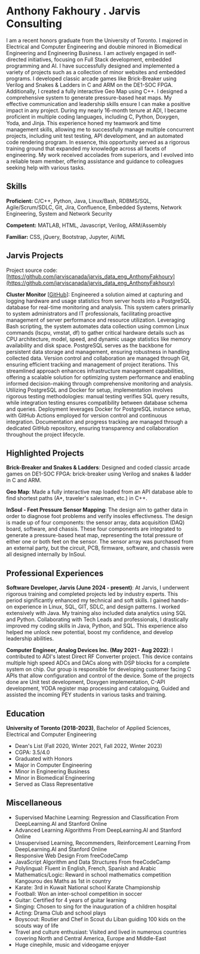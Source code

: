 # Anthony Fakhoury . Jarvis Consulting

I am a recent honors graduate from the University of Toronto. I majored in Electrical and Computer Engineering and double minored in Biomedical Engineering and Engineering Business. I am actively engaged in self-directed initiatives, focusing on Full Stack development, embedded programming and AI. I have successfully designed and implemented a variety of projects such as a collection of minor websites and embedded programs. I developed classic arcade games like Brick-Breaker using Verilog and Snakes & Ladders in C and ARM on the DE1-SOC FPGA. Additionally, I created a fully interactive Geo Map using C++. I designed a comprehensive system to generate pressure-based heat maps. My effective communication and leadership skills ensure I can make a positive impact in any project. During my nearly 16-month tenure at ADI, I became proficient in multiple coding languages, including C, Python, Doxygen, Yoda, and Jinja. This experience honed my teamwork and time management skills, allowing me to successfully manage multiple concurrent projects, including unit test testing, API development, and an automated code rendering program. In essence, this opportunity served as a rigorous training ground that expanded my knowledge across all facets of engineering. My work received accolades from superiors, and I evolved into a reliable team member, offering assistance and guidance to colleagues seeking help with various tasks.

## Skills

**Proficient:** C/C++, Python, Java, Linux/Bash, RDBMS/SQL, Agile/Scrum/SDLC, Git, Jira, Confluence, Embedded Systems, Network Engineering, System and Network Security

**Competent:** MATLAB, HTML, Javascript, Verilog, ARM/Assembly

**Familiar:** CSS, jQuery, Bootstrap, Jupyter, AI/ML

## Jarvis Projects

Project source code: [https://github.com/jarviscanada/jarvis_data_eng_AnthonyFakhoury](https://github.com/jarviscanada/jarvis_data_eng_AnthonyFakhoury)


**Cluster Monitor** [[GitHub](https://github.com/jarviscanada/jarvis_data_eng_AnthonyFakhoury/tree/master/linux_sql)]: Engineered a solution aimed at capturing and logging hardware and usage statistics from server hosts into a PostgreSQL database for real-time monitoring and analysis. This system caters primarily to system administrators and IT professionals, facilitating proactive management of server performance and resource utilization. Leveraging Bash scripting, the system automates data collection using common Linux commands (lscpu, vmstat, df) to gather critical hardware details such as CPU architecture, model, speed, and dynamic usage statistics like memory availability and disk space. PostgreSQL serves as the backbone for persistent data storage and management, ensuring robustness in handling collected data. Version control and collaboration are managed through Git, ensuring efficient tracking and management of project iterations. This streamlined approach enhances infrastructure management capabilities, offering a scalable solution for optimizing system performance and enabling informed decision-making through comprehensive monitoring and analysis. Utilizing PostgreSQL and Docker for setup, implementation involves rigorous testing methodologies: manual testing verifies SQL query results, while integration testing ensures compatibility between database schema and queries. Deployment leverages Docker for PostgreSQL instance setup, with GitHub Actions employed for version control and continuous integration. Documentation and progress tracking are managed through a dedicated GitHub repository, ensuring transparency and collaboration throughout the project lifecycle.


## Highlighted Projects
**Brick-Breaker and Snakes & Ladders**: Designed and coded classic arcade games on DE1-SOC FPGA: brick-breaker using Verilog and snakes & ladder in C and ARM.

**Geo Map**: Made a fully interactive map loaded from an API database able to find shortest paths (A*, traveler's salesman, etc.) in C++.

**InSoul - Feet Pressure Sensor Mapping**: The design aim to gather data in order to diagnose foot problems and verify insoles effectivness. The design is made up of four components: the sensor array, data acquisition (DAQ) board, software, and chassis. These four components are integrated to generate a pressure-based heat map, representing the total pressure of either one or both feet on the sensor. The sensor array was purchased from an external party, but the circuit, PCB, firmware, software, and chassis were all designed internally by InSoul.


## Professional Experiences

**Software Developer, Jarvis (June 2024 - present)**: At Jarvis, I underwent rigorous training and completed projects led by industry experts. This period significantly enhanced my technical and soft skills. I gained hands-on experience in Linux, SQL, GIT, SDLC, and design patterns. I worked extensively with Java. My training also included data analytics using SQL and Python. Collaborating with Tech Leads and professionals, I drastically improved my coding skills in Java, Python, and SQL. This experience also helped me unlock new potential, boost my confidence, and develop leadership abilities.

**Computer Engineer, Analog Devices Inc. (May 2021 - Aug 2022)**: I contributed to ADI's latest Direct RF Converter project. This device contains multiple high speed ADCs and DACs along with DSP blocks for a complete system on chip. Our group is responsible for developing customer facing C APIs that allow configuration and control of the device. Some of the projects done are Unit test development, Doxygen implementation, C-API development, YODA register map processing and cataloguing, Guided and assisted the incoming PEY students in various tasks and training.


## Education
**University of Toronto (2018-2023)**, Bachelor of Applied Sciences, Electrical and Computer Engineering
- Dean's List (Fall 2020, Winter 2021, Fall 2022, Winter 2023)
- CGPA: 3.5/4.0
- Graduated with Honors
- Major in Computer Engineering
- Minor in Engineering Business
- Minor in Biomedical Engineering
- Served as Class Representative


## Miscellaneous
- Supervised Machine Learning: Regression and Classification From DeepLearning.AI and Stanford Online
- Advanced Learning Algorithms From DeepLearning.AI and Stanford Online
- Unsupervised Learning, Recommenders, Reinforcement Learning From DeepLearning.AI and Stanford Online
- Responsive Web Design From freeCodeCamp
- JavaScript Algorithm and Data Structures From freeCodeCamp
- Polylingual: Fluent in English, French, Spanish and Arabic
- Mathematics/Logic: Reward in school mathematics competition Kangourou des Maths as 1st in country
- Karate: 3rd in Kuwait National school Karate Championship
- Football: Won an inter-school competition in soccer
- Guitar: Certified for 4 years of guitar learning
- Singing: Chosen to sing for the inauguration of a children hospital
- Acting: Drama Club and school plays
- Boyscout: Routier and Chef in Scout du Liban guiding 100 kids on the scouts way of life
- Travel and culture enthusiast: Visited and lived in numerous countries covering North and Central America, Europe and Middle-East
- Huge cinephile, music and videogame enjoyer